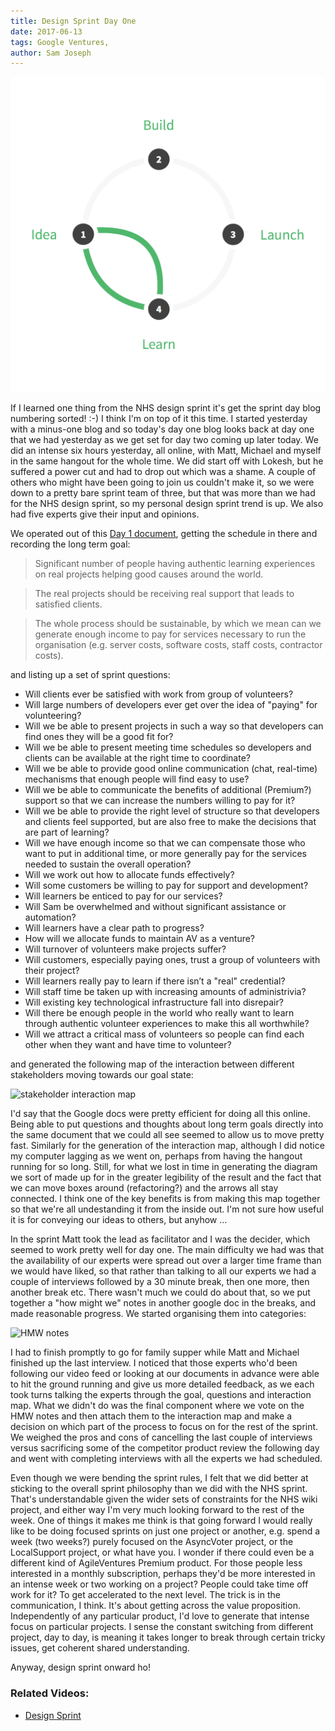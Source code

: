 ```yaml
---
title: Design Sprint Day One
date: 2017-06-13
tags: Google Ventures, 
author: Sam Joseph
---
```


![design sprint](/images/design_sprint.png)

If I learned one thing from the NHS design sprint it's get the sprint day blog numbering sorted! :-) I think I'm on top of it this time.  I started yesterday with a minus-one blog and so today's day one blog looks back at day one that we had yesterday as we get set for day two coming up later today.  We did an intense six hours yesterday, all online, with Matt, Michael and myself in the same hangout for the whole time.  We did start off with Lokesh, but he suffered a power cut and had to drop out which was a shame.  A couple of others who might have been going to join us couldn't make it, so we were down to a pretty bare sprint team of three, but that was more than we had for the NHS design sprint, so my personal design sprint trend is up.   We also had five experts give their input and opinions.

We operated out of this [Day 1 document](https://docs.google.com/document/d/1-58E54GHIg8OrZdsPe55O9-mEVcNmGFa7roe9ya-mzw/edit#), getting the schedule in there and recording the long term goal:

> Significant number of people having authentic learning experiences on real projects helping good causes around the world.
 
> The real projects should be receiving real support that leads to satisfied clients.
 
> The whole process should be sustainable, by which we mean can we generate enough income to pay for services necessary to run the organisation (e.g. server costs, software costs, staff costs, contractor costs).

 and listing up a set of sprint questions:

* Will clients ever be satisfied with work from group of volunteers?
* Will large numbers of developers ever get over the idea of "paying" for volunteering?
* Will we be able to present projects in such a way so that developers can find ones they will be a good fit for?
* Will we be able to present meeting time schedules so developers and clients can be available at the right time to coordinate?
* Will we be able to provide good online communication (chat, real-time) mechanisms that enough people will find easy to use?
* Will we be able to communicate the benefits of additional (Premium?) support so that we can increase the numbers willing to pay for it?
* Will we be able to provide the right level of structure so that developers and clients feel supported, but are also free to make the decisions that are part of learning?
* Will we have enough income so that we can compensate those who want to put in additional time, or more generally pay for the services needed to sustain the overall operation?
* Will we work out how to allocate funds effectively?
* Will some customers be willing to pay for support and development?
* Will learners be enticed to pay for our services?
* Will Sam be overwhelmed and without significant assistance or automation?
* Will learners have a clear path to progress?
* How will we allocate funds to maintain AV as a venture?
* Will turnover of volunteers make projects suffer?
* Will customers, especially paying ones, trust a group of volunteers with their project?
* Will learners really pay to learn if there isn’t a "real" credential?
* Will staff time be taken up with increasing amounts of administrivia?
* Will existing key technological infrastructure fall into disrepair?
* Will there be enough people in the world who really want to learn through authentic volunteer experiences to make this all worthwhile?
* Will we attract a critical mass of volunteers so people can find each other when they want and have time to volunteer?

and generated the following map of the interaction between different stakeholders moving towards our goal state:

![stakeholder interaction map](https://www.dropbox.com/s/dl5c5zta66137kr/Screenshot%202017-06-13%2009.16.41.png?dl=1)

I'd say that the Google docs were pretty efficient for doing all this online.  Being able to put questions and thoughts about long term goals directly into the same document that we could all see seemed to allow us to move pretty fast.  Similarly for the generation of the interaction map, although I did notice my computer lagging as we went on, perhaps from having the hangout running for so long.  Still, for what we lost in time in generating the diagram we sort of made up for in the greater legibility of the result and the fact that we can move boxes around (refactoring?) and the arrows all stay connected.  I think one of the key benefits is from making this map together so that we're all undestanding it from the inside out.  I'm not sure how useful it is for conveying our ideas to others, but anyhow ...

In the sprint Matt took the lead as facilitator and I was the decider, which seemed to work pretty well for day one.  The main difficulty we had was that the availability of our experts were spread out over a larger time frame than we would have liked, so that rather than talking to all our experts we had a couple of interviews followed by a 30 minute break, then one more, then another break etc.  There wasn't much we could do about that, so we put together a "how might we" notes in another google doc in the breaks, and made reasonable progress.  We started organising them into categories:

![HMW notes](https://www.dropbox.com/s/m9huy92cclkz2n2/Screenshot%202017-06-13%2009.23.16.png?dl=1)

I had to finish promptly to go for family supper while Matt and Michael finished up the last interview.  I noticed that those experts who'd been following our video feed or looking at our documents in advance were able to hit the ground running and give us more detailed feedback, as we each took turns talking the experts through the goal, questions and interaction map.  What we didn't do was the final component where we vote on the HMW notes and then attach them to the interaction map and make a decision on which part of the process to focus on for the rest of the sprint.  We weighed the pros and cons of cancelling the last couple of interviews versus sacrificing some of the competitor product review the following day and went with completing interviews with all the experts we had scheduled.

Even though we were bending the sprint rules, I felt that we did better at sticking to the overall sprint philosophy than we did with the NHS sprint.  That's understandable given the wider sets of constraints for the NHS wiki project, and either way I'm very much looking forward to the rest of the week.  One of things it makes me think is that going forward I would really like to be doing focused sprints on just one project or another, e.g. spend a week (two weeks?) purely focused on the AsyncVoter project, or the LocalSupport project, or what have you.  I wonder if there could even be a different kind of AgileVentures Premium product.  For those people less interested in a monthly subscription, perhaps they'd be more interested in an intense week or two working on a project?  People could take time off work for it? To get accelerated to the next level.  The trick is in the communication, I think.  It's about getting across the value proposition.  Independently of any particular product, I'd love to generate that intense focus on particular projects.  I sense the constant switching from different project, day to day, is meaning it takes longer to break through certain tricky issues, get coherent shared understanding.

Anyway, design sprint onward ho!

### Related Videos:

* [Design Sprint](http://youtu.be/A5d5VCGb1lE)

